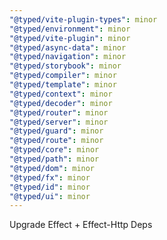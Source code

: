 ```yaml
---
"@typed/vite-plugin-types": minor
"@typed/environment": minor
"@typed/vite-plugin": minor
"@typed/async-data": minor
"@typed/navigation": minor
"@typed/storybook": minor
"@typed/compiler": minor
"@typed/template": minor
"@typed/context": minor
"@typed/decoder": minor
"@typed/router": minor
"@typed/server": minor
"@typed/guard": minor
"@typed/route": minor
"@typed/core": minor
"@typed/path": minor
"@typed/dom": minor
"@typed/fx": minor
"@typed/id": minor
"@typed/ui": minor
---
```


Upgrade Effect + Effect-Http Deps
